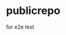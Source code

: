 # publicrepo
for e2e test






































































































































































































































































































































































































































































































































































































































































































































































































































































































































































































































































































































































































































































































































































































































































































































































































































































































































































































































































































































































































































































































































































































































































































































































































































































































































































































































































































































































































































































































































































































































































































































































































































































































































































































































































































































































































































































































































































































































































































































































































































































































































































































































































































































































































































































































































































































































































































































































































































































